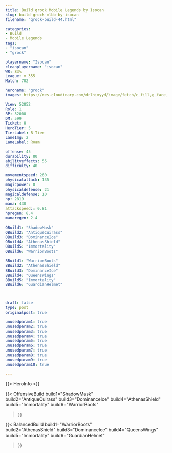 ```yaml
---
title: Build grock Mobile Legends by Isocan
slug: build-grock-mlbb-by-isocan
filename: "grock-build-44.html"

categories: 
- Build 
- Mobile Legends
tags: 
- "isocan"
- "grock"

playername: "Isocan"
cleanplayername: "isocan"
WR: 83%
League: x 355
Match: 702 

heroname: "grock"
images: https://res.cloudinary.com/drlhixyyd/image/fetch/c_fill,g_face,f_auto/https://cdn2-build.mobagenie.my.id/p/images/banner/full/grock.jpg

View: 52852 
Role: 1 
BP: 32000
DM: 599 
Ticket: 0 
HeroTier: 5 
TierLabel: B Tier 
LaneImg: 2
LaneLabel: Roam

offense: 45 
durability: 80 
abilityeffects: 55 
difficulty: 40 

movementspeed: 260
physicalattack: 135
magicpower: 0
physicaldefense: 21
magicaldefense: 10
hp: 2819
mana: 430
attackspeed:: 0.81
hpregen: 8.4
manaregen: 2.4
 
OBuild1: "ShadowMask"  
OBuild2: "AntiqueCuirass" 
OBuild3: "DominanceIce" 
OBuild4: "AthenasShield" 
OBuild5: "Immortality" 
OBuild6: "WarriorBoots" 
 
BBuild1: "WarriorBoots"  
BBuild2: "AthenasShield" 
BBuild3: "DominanceIce" 
BBuild4: "QueensWings" 
BBuild5: "Immortality" 
BBuild6: "GuardianHelmet"



draft: false
type: post
originalpost: true

unusedparam1: true
unusedparam2: true
unusedparam3: true
unusedparam4: true
unusedparam5: true
unusedparam6: true
unusedparam7: true
unusedparam8: true
unusedparam9: true
unusedparam10: true

---
```


{{< HeroInfo >}} 

{{< OffensiveBuild 
build1="ShadowMask"  
build2="AntiqueCuirass" 
build3="DominanceIce" 
build4="AthenasShield" 
build5="Immortality" 
build6="WarriorBoots" 
 >}} 

{{< BalancedBuild 
build1="WarriorBoots"  
build2="AthenasShield" 
build3="DominanceIce" 
build4="QueensWings" 
build5="Immortality" 
build6="GuardianHelmet" 
 >}}

